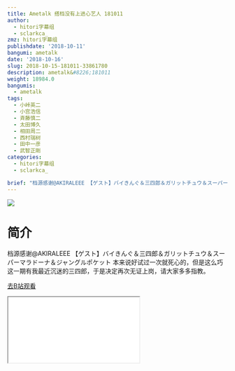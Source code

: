 ```yaml
---
title: Ametalk 搭档没有上进心艺人 181011
author:
  - hitori字幕组
  - sclarkca_
zmz: hitori字幕组
publishdate: '2018-10-11'
bangumi: ametalk
date: '2018-10-16'
slug: 2018-10-15-181011-33861780
description: ametalk&#8226;181011
weight: 18984.0
bangumis:
  - ametalk
tags:
  - 小峠英二
  - 小宫浩信
  - 斉藤慎二
  - 太田博久
  - 相田周二
  - 西村瑞树
  - 田中一彦
  - 武智正剛
categories:
  - hitori字幕组
  - sclarkca_

brief: "档源感谢@AKIRALEEE 【ゲスト】バイきんぐ＆三四郎＆ガリットチュウ＆スーパーマラドーナ＆ジャングルポケット 本来说好试过一次就死心的，但是这么巧这一期有我最近沉迷的三四郎，于是决定再次无证上岗，请大家多多指教。"
---
```

![](https://i.imgur.com/pJn32NI.jpg)
# 简介  
档源感谢@AKIRALEEE
【ゲスト】バイきんぐ＆三四郎＆ガリットチュウ＆スーパーマラドーナ＆ジャングルポケット 
本来说好试过一次就死心的，但是这么巧这一期有我最近沉迷的三四郎，于是决定再次无证上岗，请大家多多指教。  

[去B站观看](https://www.bilibili.com/video/av33861780/)
<div class ="resp-container"><iframe class="testiframe" src="//player.bilibili.com/player.html?aid=33861780"", scrolling="no", allowfullscreen="true" > </iframe></div> 
